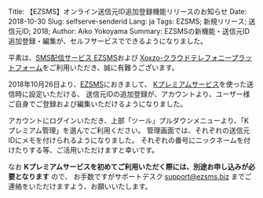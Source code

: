 Title: 【EZSMS】オンライン送信元ID追加登録機能リリースのお知らせ
Date: 2018-10-30
Slug: selfserve-senderid
Lang: ja
Tags: EZSMS; 新規リリース; 送信元ID; 2018;
Author: Aiko Yokoyama
Summary: EZSMSの新機能・送信元ID追加登録・編集が、セルフサービスでできるようになりました。

平素は、[SMS配信サービス EZSMS](https://www.ezsms.biz/ja/)および
[Xoxzo-クラウドテレフォニープラットフォーム](https://www.xoxzo.com/ja/)をご利用いただき、誠に有難うございます。

2018年10月26日より、[EZSMS](https://www.ezsms.biz/ja/)におきまして、
[Kプレミアムサービス](https://www.ezsms.biz/ja/faq/kddi-premium/)を使った送信時に設定いただける、
送信元IDの追加登録が、アカウントより、ユーザー様ご自身でご登録および編集いただけるようになりました。
 
アカウントにログインいただき、上部「ツール」プルダウンメニューより、「Kプレミアム管理」を選んでご利用ください。
管理画面では、それぞれの送信元IDにメモを付けられるようになりました。
それぞれの番号にニックネームを付けたりする等、ご活用いただけますと幸いです。

なお **Kプレミアムサービスを初めてご利用いただく際には、別途お申し込みが必要となります** ので、
お手数ですがサポートデスク support@ezsms.biz までご連絡をいただけますよう、お願いいたします。
